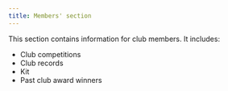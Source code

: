 ```yaml
---
title: Members' section
---
```

This section contains information for club members.  It includes:
- Club competitions
- Club records
- Kit
- Past club award winners